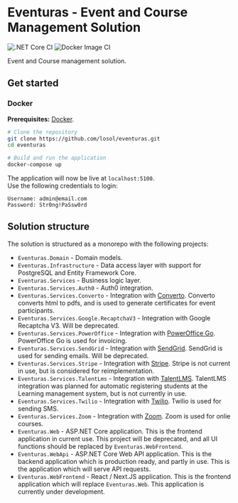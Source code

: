 # Eventuras - Event and Course Management Solution

![.NET Core CI](https://github.com/losol/eventuras/workflows/.NET%20Core%20CI/badge.svg)
![Docker Image CI](https://github.com/losol/eventuras/workflows/Docker%20Image%20CI/badge.svg)

Event and Course management solution.

## Get started

### Docker

**Prerequisites:** [Docker](https://docs.docker.com/get-docker/).

```bash
# Clone the repository
git clone https://github.com/losol/eventuras.git
cd eventuras

# Build and run the application
docker-compose up
```

The application will now be live at `localhost:5100`.  
Use the following credentials to login:

```text
Username: admin@email.com
Password: Str0ng!PaSsw0rd
```

## Solution structure

The solution is structured as a monorepo with the following projects:

-   `Eventuras.Domain` - Domain models.
-   `Eventuras.Infrastructure` - Data access layer with support for PostgreSQL and Entity Framework Core.
-   `Eventuras.Services` - Business logic layer.
-   `Eventuras.Services.Auth0` - Auth0 integration.
-   `Eventuras.Services.Converto` - Integration with [Converto](https://github.com/losol/converto). Converto converts html to pdfs, and is used to generate certificates for event participants.
-   `Eventuras.Services.Google.RecaptchaV3` - Integration with Google Recaptcha V3. Will be deprecated.
-   `Eventuras.Services.PowerOffice` - Integration with [PowerOffice Go](https://www.poweroffice.com/no/go). PowerOffice Go is used for invoicing.
-   `Eventuras.Services.SendGrid` - Integration with [SendGrid](https://sendgrid.com/). SendGrid is used for sending emails. Will be deprecated.
-   `Eventuras.Services.Stripe` - Integration with [Stripe](https://stripe.com/). Stripe is not current in use, but is considered for reimplementation.
-   `Eventuras.Services.TalentLms` - Integration with [TalentLMS](https://www.talentlms.com/). TalentLMS integration was planned for automatic registering students at the Learning management system, but is not currently in use.
-   `Eventuras.Services.Twilio` - Integration with [Twilio](https://www.twilio.com/). Twilio is used for sending SMS.
-   `Eventuras.Services.Zoom` - Integration with [Zoom](https://zoom.us/). Zoom is used for onlie courses.
-   `Eventuras.Web` - ASP.NET Core application. This is the frontend application in current use. This project will be deprecated, and all UI functions should be replaced by `Eventuras.WebFrontend`.
-   `Eventuras.WebApi` - ASP.NET Core Web API application. This is the backend application which is production ready, and partly in use. This is the application which will serve API requests.
-   `Eventuras.WebFrontend` - React / Next.JS application. This is the frontend application which will replace `Eventuras.Web`. This application is currently under development.

